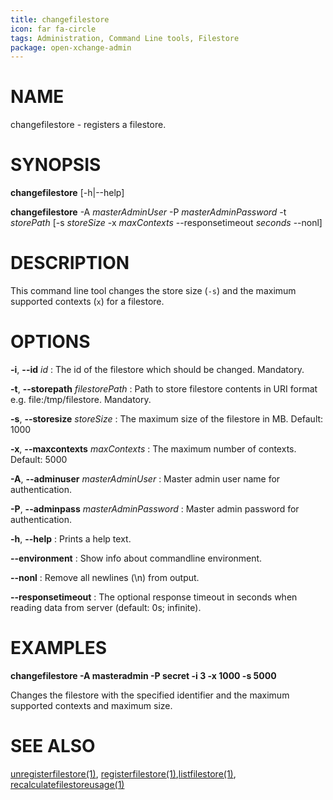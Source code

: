 ```yaml
---
title: changefilestore
icon: far fa-circle
tags: Administration, Command Line tools, Filestore
package: open-xchange-admin
---
```


# NAME

changefilestore - registers a filestore.

# SYNOPSIS

**changefilestore** [-h|--help]

**changefilestore** -A *masterAdminUser* -P *masterAdminPassword* -t *storePath* [-s *storeSize* -x *maxContexts* --responsetimeout *seconds* --nonl]

# DESCRIPTION

This command line tool changes the store size (`-s`) and the maximum supported contexts (`x`) for a filestore.

# OPTIONS

**-i**, **--id** *id*
: The id of the filestore which should be changed. Mandatory.

**-t**, **--storepath** *filestorePath*
: Path to store filestore contents in URI format e.g. file:/tmp/filestore. Mandatory.

**-s**, **--storesize** *storeSize*
: The maximum size of the filestore in MB. Default: 1000

**-x**, **--maxcontexts** *maxContexts*
: The maximum number of contexts. Default: 5000

**-A**, **--adminuser** *masterAdminUser*
: Master admin user name for authentication.

**-P**, **--adminpass** *masterAdminPassword*
: Master admin password for authentication.

**-h**, **--help**
: Prints a help text.

**--environment**
: Show info about commandline environment.

**--nonl**
: Remove all newlines (\\n) from output.

**--responsetimeout**
: The optional response timeout in seconds when reading data from server (default: 0s; infinite).

# EXAMPLES

**changefilestore -A masteradmin -P secret -i 3 -x 1000 -s 5000**

Changes the filestore with the specified identifier and the maximum supported contexts and maximum size.

# SEE ALSO

[unregisterfilestore(1)](unregisterfilestore.html), [registerfilestore(1)](registerfilestore.html),[listfilestore(1)](listfilestore.html), [recalculatefilestoreusage(1)](recalculatefilestoreusage.html)